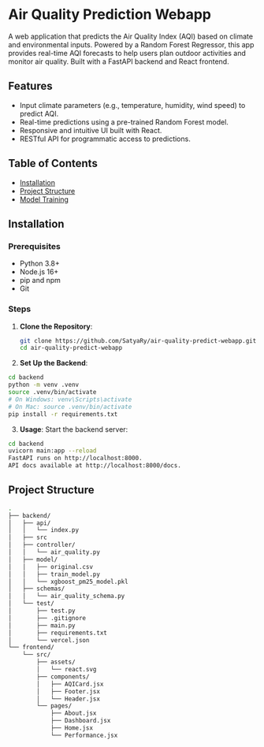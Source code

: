 # Air Quality Prediction Webapp

A web application that predicts the Air Quality Index (AQI) based on climate and environmental inputs. Powered by a Random Forest Regressor, this app provides real-time AQI forecasts to help users plan outdoor activities and monitor air quality. Built with a FastAPI backend and React frontend.

## Features
- Input climate parameters (e.g., temperature, humidity, wind speed) to predict AQI.
- Real-time predictions using a pre-trained Random Forest model.
- Responsive and intuitive UI built with React.
- RESTful API for programmatic access to predictions.

## Table of Contents
- [Installation](#installation)
- [Project Structure](#project-structure)
- [Model Training](#model-training)

## Installation

### Prerequisites
- Python 3.8+
- Node.js 16+
- pip and npm
- Git
### Steps
1. **Clone the Repository**:
   ```bash
   git clone https://github.com/SatyaRy/air-quality-predict-webapp.git
   cd air-quality-predict-webapp
2. **Set Up the Backend**:
``` bash
cd backend
python -m venv .venv
source .venv/bin/activate  
# On Windows: venv\Scripts\activate
# On Mac: source .venv/bin/activate
pip install -r requirements.txt
```
3. **Usage**:
Start the backend server:
``` bash
cd backend
uvicorn main:app --reload
FastAPI runs on http://localhost:8000.
API docs available at http://localhost:8000/docs.
```

## Project Structure 

```bash
.
├── backend/
│   ├── api/
│   │   └── index.py
│   ├── src
│   ├── controller/
│   │   └── air_quality.py
│   ├── model/
│   │   ├── original.csv
│   │   ├── train_model.py
│   │   └── xgboost_pm25_model.pkl
│   ├── schemas/
│   │   └── air_quality_schema.py
│   └── test/
│       ├── test.py
│       ├── .gitignore
│       ├── main.py
│       ├── requirements.txt
│       └── vercel.json
└── frontend/
    └── src/
        ├── assets/
        │   └── react.svg
        ├── components/
        │   ├── AQICard.jsx
        │   ├── Footer.jsx
        │   └── Header.jsx
        └── pages/
            ├── About.jsx
            ├── Dashboard.jsx
            ├── Home.jsx
            └── Performance.jsx
```



